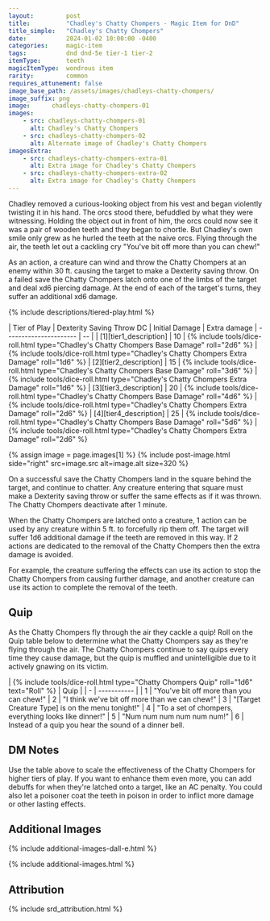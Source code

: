 ```yaml
---
layout:         post
title:          "Chadley's Chatty Chompers - Magic Item for DnD"
title_simple:   "Chadley's Chatty Chompers"
date:           2024-01-02 10:00:00 -0400
categories:     magic-item
tags:           dnd dnd-5e tier-1 tier-2
itemType:       teeth
magicItemType:  wondrous item
rarity:         common
requires_attunement: false
image_base_path: /assets/images/chadleys-chatty-chompers/
image_suffix: png
image:      chadleys-chatty-chompers-01
images:
    - src: chadleys-chatty-chompers-01
      alt: Chadley's Chatty Chompers
    - src: chadleys-chatty-chompers-02
      alt: Alternate image of Chadley's Chatty Chompers
imagesExtra:
    - src: chadleys-chatty-chompers-extra-01
      alt: Extra image for Chadley's Chatty Chompers
    - src: chadleys-chatty-chompers-extra-02
      alt: Extra image for Chadley's Chatty Chompers
---
```


<p class="read-aloud">
    Chadley removed a curious-looking object from his vest and began violently twisting it in his hand. The orcs stood there, befuddled by what they were witnessing. Holding the object out in front of him, the orcs could now see it was a pair of wooden teeth and they began to chortle. But Chadley's own smile only grew as he hurled the teeth at the naive orcs. Flying through the air, the teeth let out a cackling cry "You've bit off more than you can chew!"
</p>

<!--more-->

As an action, a creature can wind and throw the Chatty Chompers at an enemy within 30 ft. causing the target to make a Dexterity saving throw. On a failed save the Chatty Chompers latch onto one of the limbs of the target and deal xd6 piercing damage. At the end of each of the target's turns, they suffer an additional xd6 damage.

{% include descriptions/tiered-play.html %}

| Tier of Play | Dexterity Saving Throw DC | Initial Damage | Extra damage
| ---------------------- | -- |
| [1][tier1_description] | 10 | {% include tools/dice-roll.html type="Chadley's Chatty Chompers Base Damage" roll="2d6" %} | {% include tools/dice-roll.html type="Chadley's Chatty Chompers Extra Damage" roll="1d6" %}
| [2][tier2_description] | 15 | {% include tools/dice-roll.html type="Chadley's Chatty Chompers Base Damage" roll="3d6" %} | {% include tools/dice-roll.html type="Chadley's Chatty Chompers Extra Damage" roll="1d6" %}
| [3][tier3_description] | 20 | {% include tools/dice-roll.html type="Chadley's Chatty Chompers Base Damage" roll="4d6" %} | {% include tools/dice-roll.html type="Chadley's Chatty Chompers Extra Damage" roll="2d6" %}
| [4][tier4_description] | 25 | {% include tools/dice-roll.html type="Chadley's Chatty Chompers Base Damage" roll="5d6" %} | {% include tools/dice-roll.html type="Chadley's Chatty Chompers Extra Damage" roll="2d6" %}


{% assign image = page.images[1] %}
{% include post-image.html side="right" src=image.src alt=image.alt size=320 %}

On a successful save the Chatty Chompers land in the square behind the target, and continue to chatter. Any creature entering that square must make a Dexterity saving throw or suffer the same effects as if it was thrown. The Chatty Chompers deactivate after 1 minute.

When the Chatty Chompers are latched onto a creature, 1 action can be used by any creature within 5 ft. to forcefully rip them off. The target will suffer 1d6 additional damage if the teeth are removed in this way. If 2 actions are dedicated to the removal of the Chatty Chompers then the extra damage is avoided.

For example, the creature suffering the effects can use its action to stop the Chatty Chompers from causing further damage, and another creature can use its action to complete the removal of the teeth.


## Quip

As the Chatty Chompers fly through the air they cackle a quip! Roll on the Quip table below to determine what the Chatty Chompers say as they're flying through the air. The Chatty Chompers continue to say quips every time they cause damage, but the quip is muffled and unintelligible due to it actively gnawing on its victim.

<div markdown="block" class="roll-table js-autoroll js-roll-table">
| {% include tools/dice-roll.html type="Chatty Chompers Quip" roll="1d6" text="Roll" %} | Quip |
| - | ----------- |
| 1 | "You've bit off more than you can chew!"
| 2 | "I think we've bit off more than we can chew!"
| 3 | "[Target Creature Type] is on the menu tonight!"
| 4 | "To a set of chompers, everything looks like dinner!"
| 5 | "Num num num num num num!"
| 6 | Instead of a quip you hear the sound of a dinner bell.

</div>

## DM Notes

Use the table above to scale the effectiveness of the Chatty Chompers for higher tiers of play. If you want to enhance them even more, you can add debuffs for when they're latched onto a target, like an AC penalty. You could also let a poisoner coat the teeth in poison in order to inflict more damage or other lasting effects.


## Additional Images

{% include additional-images-dall-e.html %}

{% include additional-images.html %}


## Attribution

{% include srd_attribution.html %}
